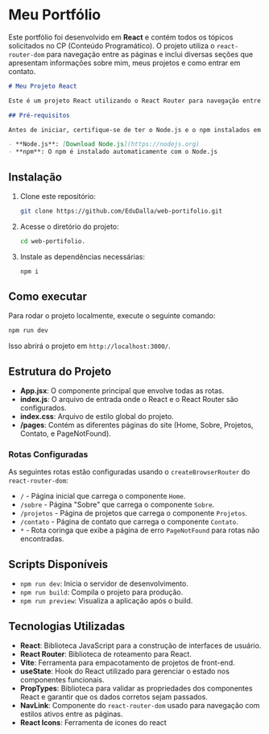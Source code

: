 # Meu Portfólio

Este portfólio foi desenvolvido em **React** e contém todos os tópicos solicitados no CP (Conteúdo Programático). O projeto utiliza o `react-router-dom` para navegação entre as páginas e inclui diversas seções que apresentam informações sobre mim, meus projetos e como entrar em contato.

```markdown
# Meu Projeto React

Este é um projeto React utilizando o React Router para navegação entre diferentes páginas.

## Pré-requisitos

Antes de iniciar, certifique-se de ter o Node.js e o npm instalados em sua máquina.

- **Node.js**: [Download Node.js](https://nodejs.org)
- **npm**: O npm é instalado automaticamente com o Node.js
```

## Instalação

1. Clone este repositório:
   ```bash
   git clone https://github.com/EduDalla/web-portifolio.git
   ```

2. Acesse o diretório do projeto:

   ```bash
   cd web-portifolio.
   ```

3. Instale as dependências necessárias:

   ```bash
   npm i
   ```

## Como executar

Para rodar o projeto localmente, execute o seguinte comando:

```bash
npm run dev
```

Isso abrirá o projeto em `http://localhost:3000/`.

## Estrutura do Projeto

- **App.jsx**: O componente principal que envolve todas as rotas.
- **index.js**: O arquivo de entrada onde o React e o React Router são configurados.
- **index.css**: Arquivo de estilo global do projeto.
- **/pages**: Contém as diferentes páginas do site (Home, Sobre, Projetos, Contato, e PageNotFound).

### Rotas Configuradas

As seguintes rotas estão configuradas usando o `createBrowserRouter` do `react-router-dom`:

- `/` - Página inicial que carrega o componente `Home`.
- `/sobre` - Página "Sobre" que carrega o componente `Sobre`.
- `/projetos` - Página de projetos que carrega o componente `Projetos`.
- `/contato` - Página de contato que carrega o componente `Contato`.
- `*` - Rota coringa que exibe a página de erro `PageNotFound` para rotas não encontradas.

## Scripts Disponíveis

- `npm run dev`: Inicia o servidor de desenvolvimento.
- `npm run build`: Compila o projeto para produção.
- `npm run preview`: Visualiza a aplicação após o build.

## Tecnologias Utilizadas

- **React**: Biblioteca JavaScript para a construção de interfaces de usuário.
- **React Router**: Biblioteca de roteamento para React.
- **Vite**: Ferramenta para empacotamento de projetos de front-end.
- **useState**: Hook do React utilizado para gerenciar o estado nos componentes funcionais.
- **PropTypes**: Biblioteca para validar as propriedades dos componentes React e garantir que os dados corretos sejam passados.
- **NavLink**: Componente do `react-router-dom` usado para navegação com estilos ativos entre as páginas.
- **React Icons**: Ferramenta de icones do react
